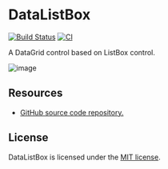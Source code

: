 # DataListBox

[![Build Status](https://dev.azure.com/wieslawsoltes/GitHub/_apis/build/status/wieslawsoltes.DataListBox?repoName=wieslawsoltes%2FDataListBox&branchName=main)](https://dev.azure.com/wieslawsoltes/GitHub/_build/latest?definitionId=103&repoName=wieslawsoltes%2FDataListBox&branchName=main)
[![CI](https://github.com/wieslawsoltes/DataListBox/actions/workflows/build.yml/badge.svg)](https://github.com/wieslawsoltes/DataListBox/actions/workflows/build.yml)

A DataGrid control based on ListBox control.

![image](https://user-images.githubusercontent.com/2297442/138265537-30b33be1-70fd-419f-8f9d-a4d5f6324c32.png)

## Resources

* [GitHub source code repository.](https://github.com/wieslawsoltes/DataListBox)

## License

DataListBox is licensed under the [MIT license](LICENSE.TXT).
